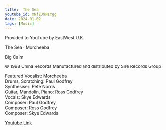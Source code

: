 ```yaml
---
title:  The Sea 
youtube_id: mNfEJ9NIYgg
date: 2024-01-02
tags: [Music]
---
```

Provided to YouTube by EastWest U.K.  

The Sea · Morcheeba  

Big Calm  

℗ 1998 China Records Manufactured and distributed by Sire Records Group  

Featured  Vocalist: Morcheeba  
Drums, Scratching: Paul Godfrey  
Synthesiser: Pete Norris  
Guitar, Mandolin, Piano: Ross Godfrey  
Vocals: Skye Edwards  
Composer: Paul Godfrey  
Composer: Ross Godfrey  
Composer: Skye Edwards  

[Youtube Link](https://www.youtube.com/watch?v=mNfEJ9NIYgg)  
